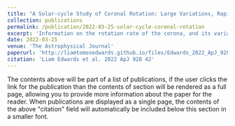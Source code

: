 ```yaml
---
title: "A Solar-cycle Study of Coronal Rotation: Large Variations, Rapid Changes, and Implications for Solar-wind Models"
collection: publications
permalink: /publication/2022-03-25-solar-cycle-coronal-rotation
excerpt: 'Information on the rotation rate of the corona, and its variation over latitude and solar cycle, is valuable for making global connections between the corona and the Sun, for global estimates of reconnection rates and as a basic parameter for solar-wind modeling. Here, we use a time series of tomographical maps gained from coronagraph observations between 2007 and 2020 to directly measure the longitudinal drift of high-density streamers over time. The method reveals abrupt changes in rotation rates, revealing a complex relationship between the coronal rotation and the underlying photosphere. The majority of rates are between −1.0$$\degree$$/day to +0fdg5 day−1 relative to the standard Carrington rate of 14fdg18 day−1, although rates are measured as low as −2fdg2 day−1 and as high as 1fdg6 day−1. Equatorial rotation rates during the 2008 solar minimum are slightly faster than the Carrington rate, with an abrupt switch to slow rotation in 2009, then a return to faster rates in 2017. Abrupt changes and large variations in rates are seen at all latitudes. Comparison with a magnetic model suggests that periods of equatorial fast rotation are associated with times when a large proportion of the magnetic footpoints of equatorial streamers are near the equator, and we interpret the abrupt changes in terms of the latitudinal distribution of the streamer photospheric footpoints. The coronal rotation rate is a key parameter for solar-wind models, and variations of up to a degree per day or more can lead to large systematic errors over forecasting periods of longer than a few days. The approach described in this paper gives corrected values that can form a part of future forecasting efforts.'
date: 2022-03-25
venue: 'The Astrophysical Journal'
paperurl: 'http://liamtomosedwards.github.io/files/Edwards_2022_ApJ_928_42.pdf'
citation: 'Liam Edwards et al. 2022 ApJ 928 42'
---
```


The contents above will be part of a list of publications, if the user clicks the link for the publication than the contents of section will be rendered as a full page, allowing you to provide more information about the paper for the reader. When publications are displayed as a single page, the contents of the above "citation" field will automatically be included below this section in a smaller font.
